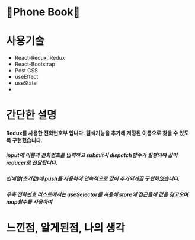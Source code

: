 # 📗Phone Book📗

# 사용기술
- React-Redux, Redux
- React-Bootstrap
- Post CSS
- useEffect
- useState
- 
# 간단한 설명
#### Redux를 사용한 전화번호부 입니다. 검색기능을 추가해 저장된 이름으로 찾을 수 있도록 구현했습니다.
##### input에 이름과 전화번호를 입력하고 submit시 dispatch함수가 실행되며 값이 reducer로 전달됩니다.
##### 빈배열(초기값)에 push를 사용하여 연속적으로 값이 추가되게끔 구현하였습니다.
##### 우측 전화번호 리스트에서는 useSelector를 사용해 store에 접근을해 값을 갖고오며 map함수를 사용하여 
##### 
# 느낀점, 알게된점, 나의 생각

